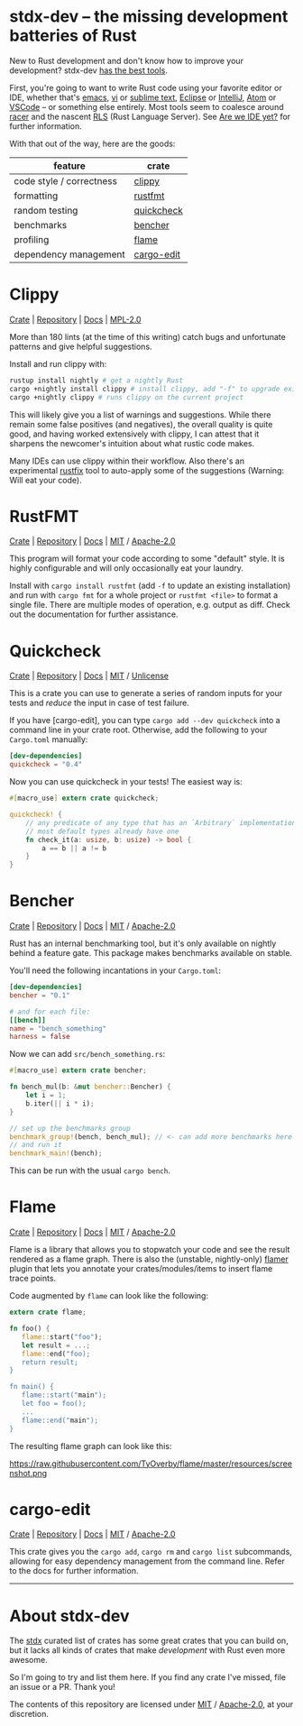 # stdx-dev – the missing development batteries of Rust

New to Rust development and don't know how to improve your development?
stdx-dev [has the best tools](#about-stdx-dev).

First, you're going to want to write Rust code using your favorite editor or
IDE, whether that's [emacs], [vi] or [sublime text], [Eclipse] or [IntelliJ],
[Atom] or [VSCode] – or something else entirely. Most tools seem to coalesce
around [racer] and the nascent [RLS] (Rust Language Server). See
[Are we IDE yet?](https://areweideyet.com/) for further information.

[emacs]: https://github.com/rust-lang/rust-mode
[vi]: https://github.com/rust-lang/rust.vim
[sublime Text]: https://github.com/rust-lang/sublime-rust
[Eclipse]: https://rustdt.github.io/
[IntelliJ]: https://plugins.jetbrains.com/idea/plugin/8182-rust
[Atom]: https://github.com/vertexclique/tokamak
[VSCode]: https://github.com/saviorisdead/RustyCode
[racer]: https://github.com/phildawes/racer
[RLS]: https://github.com/jonathandturner/rls

With that out of the way, here are the goods:

|feature                 |crate                    |
|------------------------|-------------------------|
|code style / correctness|[clippy](#clippy)        |
|formatting              |[rustfmt](#rustfmt)      |
|random testing          |[quickcheck](#quickcheck)|
|benchmarks              |[bencher](#bencher)      |
|profiling               |[flame](#flame)          |
|dependency management   |[cargo-edit](#cargo-edit)|

# Clippy

[Crate](https://crates.io/crates/clippy) |
[Repository](https://github.com/Manishearth/rust-clippy) |
[Docs](https://github.com/Manishearth/rust-clippy/wiki) |
[MPL-2.0]

More than 180 lints (at the time of this writing) catch bugs and unfortunate
patterns and give helpful suggestions.

Install and run clippy with:

```sh
rustup install nightly # get a nightly Rust
cargo +nightly install clippy # install clippy, add "-f" to upgrade existing
cargo +nightly clippy # runs clippy on the current project
```

This will likely give you a list of warnings and suggestions. While there
remain some false positives (and negatives), the overall quality is quite good,
and having worked extensively with clippy, I can attest that it sharpens the
newcomer's intuition about what rustic code makes.

Many IDEs can use clippy within their workflow. Also there's an experimental
[rustfix](https://github.com/killercup/rustfix) tool to auto-apply some of the
suggestions (Warning: Will eat your code).

# RustFMT

[Crate](https://crates.io/crates/rustfmt) |
[Repository](https://github.com/rust-lang-nursery/rustfmt) |
[Docs](https://github.com/rust-lang-nursery/rustfmt/blob/master/README.md) |
[MIT] / [Apache-2.0]

This program will format your code according to some "default" style. It is
highly configurable and will only occasionally eat your laundry.

Install with `cargo install rustfmt` (add `-f` to update an existing
installation) and run with `cargo fmt` for a whole project or `rustfmt <file>`
to format a single file. There are multiple modes of operation, e.g. output as
diff. Check out the documentation for further assistance.

# Quickcheck

[Crate](https://crates.io/crates/quickcheck) |
[Repository](https://github.com/burntsushi/quickcheck) |
[Docs](http://burntsushi.net/rustdoc/quickcheck/) |
[MIT] / [Unlicense]

This is a crate you can use to generate a series of random inputs for your
tests and *reduce* the input in case of test failure.

If you have [cargo-edit], you can type `cargo add --dev quickcheck` into a
command line in your crate root. Otherwise, add the following to your
`Cargo.toml` manually:

```toml
[dev-dependencies]
quickcheck = "0.4"
```

Now you can use quickcheck in your tests! The easiest way is:

```rust
#[macro_use] extern crate quickcheck;

quickcheck! {
    // any predicate of any type that has an `Arbitrary` implementation
    // most default types already have one
    fn check_it(a: usize, b: usize) -> bool {
        a == b || a != b
    }
}
```

# Bencher

[Crate](https://crates.io/crates/bencher) |
[Repository](https://github.com/bluss/bencher) |
[Docs](https://docs.rs/bencher) |
[MIT] / [Apache-2.0]

Rust has an internal benchmarking tool, but it's only available on nightly
behind a feature gate. This package makes benchmarks available on stable.

You'll need the following incantations in your `Cargo.toml`:

```toml
[dev-dependencies]
bencher = "0.1"

# and for each file:
[[bench]]
name = "bench_something"
harness = false
```

Now we can add `src/bench_something.rs`:

```Rust
#[macro_use] extern crate bencher;

fn bench_mul(b: &mut bencher::Bencher) {
    let i = 1;
    b.iter(|| i * i);
}

// set up the benchmarks group
benchmark_group!(bench, bench_mul); // <- can add more benchmarks here
// and run it
benchmark_main!(bench);
```

This can be run with the usual `cargo bench`.

# Flame

[Crate](https://crates.io/crates/flame) |
[Repository](https://github.com/TyOverby/flame) |
[Docs](https://docs.rs/flame) |
[MIT] / [Apache-2.0]

Flame is a library that allows you to stopwatch your code and see the result
rendered as a flame graph. There is also the (unstable, nightly-only) [flamer]
plugin that lets you annotate your crates/modules/items to insert flame trace
points.

[flamer]: https://github.com/llogiq/flamer

Code augmented by `flame` can look like the following:

```Rust
extern crate flame;

fn foo() {
   flame::start("foo");
   let result = ...;
   flame::end("foo);
   return result;
}

fn main() {
   flame::start("main");
   let foo = foo();
   ...
   flame::end("main");
}
```

The resulting flame graph can look like this:

https://raw.githubusercontent.com/TyOverby/flame/master/resources/screenshot.png

# cargo-edit

[Crate](https://crates.io/crates/cargo-edit) |
[Repository](https://github.com/killercup/cargo-edit) |
[Docs](https://github.com/killercup/cargo-edit/blob/master/README.md) |
[MIT] / [Apache-2.0]

This crate gives you the `cargo add`, `cargo rm` and `cargo list` subcommands,
allowing for easy dependency management from the command line. Refer to the
docs for further information.

----

# About stdx-dev

The [stdx](https://github.com/brson/stdx) curated list of crates has some great
crates that you can build on, but it lacks all kinds of crates that make
*development* with Rust even more awesome.

So I'm going to try and list them here. If you find any crate I've missed, file
an issue or a PR. Thank you!

The contents of this repository are licensed under [MIT] / [Apache-2.0], at
your discretion.

[Apache-2.0]: http://www.apache.org/licenses/LICENSE-2.0
[MIT]: http://opensource.org/licenses/MIT
[MPL-2.0]: https://www.mozilla.org/MPL/2.0/
[Unlicense]: http://unlicense.org/
